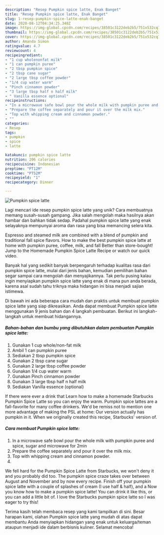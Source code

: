 ```yaml
---
description: "Resep Pumpkin spice latte, Enak Banget"
title: "Resep Pumpkin spice latte, Enak Banget"
slug: 1-resep-pumpkin-spice-latte-enak-banget
date: 2020-08-12T04:34:25.348Z
image: https://img-global.cpcdn.com/recipes/38501c3122deb2b5/751x532cq70/pumpkin-spice-latte-recipe-main-photo.jpg
thumbnail: https://img-global.cpcdn.com/recipes/38501c3122deb2b5/751x532cq70/pumpkin-spice-latte-recipe-main-photo.jpg
cover: https://img-global.cpcdn.com/recipes/38501c3122deb2b5/751x532cq70/pumpkin-spice-latte-recipe-main-photo.jpg
author: Amanda Simon
ratingvalue: 4.7
reviewcount: 4
recipeingredient:
- "1 cup wholenonfat milk"
- "1 can pumpkin puree"
- "2 tbsp pumpkin spice"
- "2 tbsp cane sugar"
- "2 large tbsp coffee powder"
- "1/4 cup water warm"
- "Pinch cinnamon powder"
- "3 large tbsp half n half milk"
- " Vanilla essence optional"
recipeinstructions:
- "In a microwave safe bowl pour the whole milk with pumpkin puree and spice, sugar and microwave for 2min"
- "Prepare the coffee separately and pour it over the milk mix."
- "Top with whipping cream and cinnamon powder."
- ""
categories:
- Resep
tags:
- pumpkin
- spice
- latte

katakunci: pumpkin spice latte 
nutrition: 206 calories
recipecuisine: Indonesian
preptime: "PT12M"
cooktime: "PT52M"
recipeyield: "1"
recipecategory: Dinner

---
```



![Pumpkin spice latte](https://img-global.cpcdn.com/recipes/38501c3122deb2b5/751x532cq70/pumpkin-spice-latte-recipe-main-photo.jpg)

Lagi mencari ide resep pumpkin spice latte yang unik? Cara membuatnya memang susah-susah gampang. Jika salah mengolah maka hasilnya akan hambar dan bahkan tidak sedap. Padahal pumpkin spice latte yang enak selayaknya mempunyai aroma dan rasa yang bisa memancing selera kita.

Espresso and steamed milk are combined with a blend of pumpkin and traditional fall spice flavors. How to make the best pumpkin spice latte at home with pumpkin puree, coffee, milk, and fall Better than store-bought! Jump to the Homemade Pumpkin Spice Latte Recipe or watch our quick video.

Banyak hal yang sedikit banyak berpengaruh terhadap kualitas rasa dari pumpkin spice latte, mulai dari jenis bahan, kemudian pemilihan bahan segar sampai cara mengolah dan menyajikannya. Tak perlu pusing kalau ingin menyiapkan pumpkin spice latte yang enak di mana pun anda berada, karena asal sudah tahu triknya maka hidangan ini bisa menjadi sajian istimewa.


Di bawah ini ada beberapa cara mudah dan praktis untuk membuat pumpkin spice latte yang siap dikreasikan. Anda dapat membuat Pumpkin spice latte menggunakan 9 jenis bahan dan 4 langkah pembuatan. Berikut ini langkah-langkah untuk membuat hidangannya.

<!--inarticleads1-->

##### Bahan-bahan dan bumbu yang dibutuhkan dalam pembuatan Pumpkin spice latte:

1. Gunakan 1 cup whole/non-fat milk
1. Ambil 1 can pumpkin puree
1. Sediakan 2 tbsp pumpkin spice
1. Gunakan 2 tbsp cane sugar
1. Gunakan 2 large tbsp coffee powder
1. Gunakan 1/4 cup water warm
1. Gunakan Pinch cinnamon powder
1. Gunakan 3 large tbsp half n half milk
1. Sediakan  Vanilla essence (optional)


If there were ever a drink that Learn how to make a homemade Starbucks Pumpkin Spice Latte so you can enjoy the warm. Pumpkin spice lattes are a fall-favorite for many coffee drinkers. We&#39;d be remiss not to mention one more advantage of making the PSL at home: Our version actually has pumpkin in it. When we originally created this recipe, Starbucks&#39; version of. 

<!--inarticleads2-->

##### Cara membuat Pumpkin spice latte:

1. In a microwave safe bowl pour the whole milk with pumpkin puree and spice, sugar and microwave for 2min
1. Prepare the coffee separately and pour it over the milk mix.
1. Top with whipping cream and cinnamon powder.
1. 


We fell hard for the Pumpkin Spice Latte from Starbucks, we won&#39;t deny it and you probably did too. The pumpkin spice craze takes over between August and November and by now every recipe. Finish off your pumpkin spice latte with a couple of splashes of cream (I use half &amp; half), and a Now you know how to make a pumpkin spice latte! You can drink it like this, or you can add a little bit of. I love the Starbucks pumpkin spice latte so I was eager to try this! 

Terima kasih telah membaca resep yang kami tampilkan di sini. Besar harapan kami, olahan Pumpkin spice latte yang mudah di atas dapat membantu Anda menyiapkan hidangan yang enak untuk keluarga/teman ataupun menjadi ide dalam berbisnis kuliner. Selamat mencoba!
